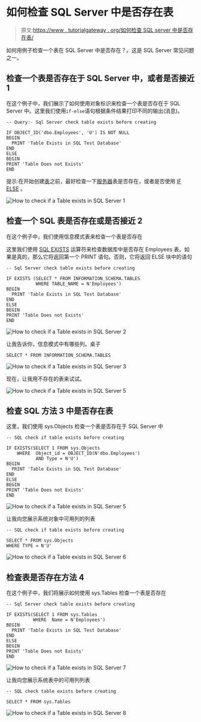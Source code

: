 # 如何检查 SQL Server 中是否存在表

> 原文:[https://www . tutorialgateway . org/如何检查 SQL server 中是否存在表/](https://www.tutorialgateway.org/how-to-check-if-a-table-exists-in-sql-server/)

如何用例子检查一个表在 SQL Server 中是否存在？。这是 SQL Server 常见问题之一。

## 检查一个表是否存在于 SQL Server 中，或者是否接近 1

在这个例子中，我们展示了如何使用对象标识来检查一个表是否存在于 SQL Server 中。这里我们使用`if-else`语句根据条件结果打印不同的输出(消息)。

```
-- Query:- Sql Server check table exists before creating

IF OBJECT_ID('dbo.Employees', 'U') IS NOT NULL 
BEGIN
  PRINT 'Table Exists in SQL Test Database'
END
ELSE
BEGIN
PRINT 'Table Does not Exists'
END
```

提示:在开始创建[表](https://www.tutorialgateway.org/sql-create-table/)之前，最好检查一下[服务器](https://www.tutorialgateway.org/sql/)表是否存在，或者是否使用 [IF ELSE](https://www.tutorialgateway.org/sql-if-else/) 。

![How to check if a Table exists in SQL Server 1](img/66e192e3847ddc413d9aa9140caf8cf1.png)

## 检查一个 SQL 表是否存在或是否接近 2

在这个例子中，我们使用信息模式表来检查一个表是否存在

这里我们使用 [SQL EXISTS](https://www.tutorialgateway.org/sql-exists-operator/) 运算符来检查数据库中是否存在 Employees 表。如果是真的，那么它将返回第一个 PRINT 语句。否则，它将返回 ELSE 块中的语句

```
-- Sql Server check table exists before creating

IF EXISTS (SELECT * FROM INFORMATION_SCHEMA.TABLES 
           WHERE TABLE_NAME = N'Employees')
BEGIN
  PRINT 'Table Exists in SQL Test Database'
END
ELSE
BEGIN
PRINT 'Table Does not Exists'
END
```

![How to check if a Table exists in SQL Server 2](img/2870b26c28a301ee11ae5ad925d19156.png)

让我告诉你，信息模式中有哪些列。桌子

```
SELECT * FROM INFORMATION_SCHEMA.TABLES
```

![How to check if a Table exists in SQL Server 3](img/5a3e1a378b9a2b43e01c39affd828b74.png)

现在，让我用不存在的表来试试。

![How to check if a Table exists in SQL Server 5](img/ff5630e43d0dc5e7983929f18ad35e96.png)

## 检查 SQL 方法 3 中是否存在表

这里，我们使用 sys.Objects 检查一个表是否存在于 SQL Server 中

```
-- SQL check if table exists before creating

IF EXISTS(SELECT 1 FROM sys.Objects 
    WHERE  Object_id = OBJECT_ID(N'dbo.Employees') 
           AND Type = N'U')
BEGIN
  PRINT 'Table Exists in SQL Test Database'
END
ELSE
BEGIN
PRINT 'Table Does not Exists'
END
```

![How to check if a Table exists in SQL Server 5](img/bb6076bd71ca57aa3452981b69b5ece2.png)

让我向您展示系统对象中可用列的列表

```
-- SQL check if table exists before creating

SELECT * FROM sys.Objects
WHERE TYPE = N'U'
```

![How to check if a Table exists in SQL Server 6](img/d34f77415db64c00af6b550d39a450b9.png)

## 检查表是否存在方法 4

在这个例子中，我们将展示如何使用 sys.Tables 检查一个表是否存在

```
-- Sql Server check table exists before creating

IF EXISTS(SELECT 1 FROM sys.Tables 
          WHERE  Name = N'Employees')
BEGIN
  PRINT 'Table Exists in SQL Test Database'
END
ELSE
BEGIN
PRINT 'Table Does not Exists'
END
```

![How to check if a Table exists in SQL Server 7](img/603f4af2435776735524c9b95ef5c0dd.png)

让我向您展示系统表中的可用列列表

```
-- SQL check table exists before creating

SELECT * FROM sys.Tables
```

![How to check if a Table exists in SQL Server 8](img/f7499d021f4cdb1c6cb7658d562b88d3.png)
